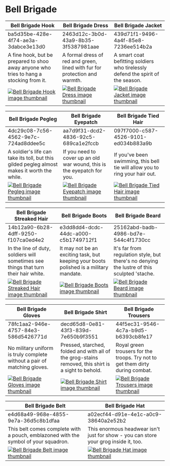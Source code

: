 # Bell Brigade

| Bell Brigade Hook | Bell Brigade Dress | Bell Brigade Jacket |
| ----------------- | ------------------ | ------------------- |
| ba5d35be-428e-4f74-ae3a-3dabce3e13d0 | 2463d12c-3b0d-43a9-8b35-3f5387981aae | 439d71f1-9496-4a4f-85e8-7236ee514b2a |
| A fine hook, but be prepared to shoo away anyone who tries to hang a stocking from it. | A formal dress of red and green, lined with fur for protection and warmth. | A smart coat befitting soldiers who tirelessly defend the spirit of the season. |
| [![Bell Brigade Hook image thumbnail](https://seaofthieves.wiki.gg/images/a/a8/Bell_Brigade_Hook.png)](https://seaofthieves.wiki.gg/wiki/Bell_Brigade_Hook) | [![Bell Brigade Dress image thumbnail](https://seaofthieves.wiki.gg/images/6/61/Bell_Brigade_Dress.png)](https://seaofthieves.wiki.gg/wiki/Bell_Brigade_Dress) | [![Bell Brigade Jacket image thumbnail](https://seaofthieves.wiki.gg/images/b/b4/Bell_Brigade_Jacket.png)](https://seaofthieves.wiki.gg/wiki/Bell_Brigade_Jacket) |

| Bell Brigade Pegleg | Bell Brigade Eyepatch | Bell Brigade Tied Hair |
| ------------------- | --------------------- | ---------------------- |
| 4dc29c08-7c56-4562-9e7c-724ad8ddee5c | aa7d9f31-dcd2-4836-92c5-689ca1e2fccb | 097f7000-c587-4526-9101-ed034b883a9b |
| A soldier's life can take its toll, but this gilded pegleg almost makes it worth the while. | If you need to cover up an old war wound, this is the eyepatch for you. | If you've been swimming, this bell tie will allow you to ring your hair out. |
| [![Bell Brigade Pegleg image thumbnail](https://seaofthieves.wiki.gg/images/2/21/Bell_Brigade_Pegleg.png)](https://seaofthieves.wiki.gg/wiki/Bell_Brigade_Pegleg) | [![Bell Brigade Eyepatch image thumbnail](https://seaofthieves.wiki.gg/images/b/bd/Bell_Brigade_Eyepatch.png)](https://seaofthieves.wiki.gg/wiki/Bell_Brigade_Eyepatch) | [![Bell Brigade Tied Hair image thumbnail](https://seaofthieves.wiki.gg/images/9/97/Bell_Brigade_Tied_Hair.png)](https://seaofthieves.wiki.gg/wiki/Bell_Brigade_Tied_Hair) |

| Bell Brigade Streaked Hair | Bell Brigade Boots | Bell Brigade Beard |
| -------------------------- | ------------------ | ------------------ |
| 14b12a90-6b28-4dff-9250-f107ca0ed4e2 | e3dd8dd4-dcdc-44dc-a000-c5b1749712f1 | 25162abd-badb-4986-bd7e-544c4f1730cc |
| In the line of duty, soldiers will sometimes see things that turn their hair white. | It may not be an exciting task, but keeping your boots polished is a military mandate. | It's far from regulation style, but there's no denying the lustre of this sculpted 'stache. |
| [![Bell Brigade Streaked Hair image thumbnail](https://seaofthieves.wiki.gg/images/7/75/Bell_Brigade_Streaked_Hair.png)](https://seaofthieves.wiki.gg/wiki/Bell_Brigade_Streaked_Hair) | [![Bell Brigade Boots image thumbnail](https://seaofthieves.wiki.gg/images/e/eb/Bell_Brigade_Boots.png)](https://seaofthieves.wiki.gg/wiki/Bell_Brigade_Boots) | [![Bell Brigade Beard image thumbnail](https://seaofthieves.wiki.gg/images/7/70/Bell_Brigade_Beard.png)](https://seaofthieves.wiki.gg/wiki/Bell_Brigade_Beard) |

| Bell Brigade Gloves | Bell Brigade Shirt | Bell Brigade Trousers |
| ------------------- | ------------------ | --------------------- |
| 78fc1aa2-946e-4757-84e3-586d5426771d | decd65d8-0e81-43f3-839d-7e650b9f3551 | 44f5ec31-9546-4c7a-b9d5-b6393cb8fe17 |
| No military uniform is truly complete without a pair of matching gloves. | Pressed, starched, folded and with all of the grog-stains removed, this shirt is a sight to behold. | Royal green trousers for the troops. Try not to get them dirty during combat. |
| [![Bell Brigade Gloves image thumbnail](https://seaofthieves.wiki.gg/images/6/6d/Bell_Brigade_Gloves.png)](https://seaofthieves.wiki.gg/wiki/Bell_Brigade_Gloves) | [![Bell Brigade Shirt image thumbnail](https://seaofthieves.wiki.gg/images/8/86/Bell_Brigade_Shirt.png)](https://seaofthieves.wiki.gg/wiki/Bell_Brigade_Shirt) | [![Bell Brigade Trousers image thumbnail](https://seaofthieves.wiki.gg/images/3/35/Bell_Brigade_Trousers.png)](https://seaofthieves.wiki.gg/wiki/Bell_Brigade_Trousers) |

| Bell Brigade Belt | Bell Brigade Hat |
| ----------------- | ---------------- |
| e4d68a49-968e-4855-9e7a-36d5c8b1dfaa | a02ecf44-d91e-4e1c-a0c9-38640a2e52b2 |
| This belt comes complete with a pouch, emblazoned with the symbol of your squadron. | This enormous headwear isn't just for show - you can store your grog inside it, too. |
| [![Bell Brigade Belt image thumbnail](https://seaofthieves.wiki.gg/images/7/78/Bell_Brigade_Belt.png)](https://seaofthieves.wiki.gg/wiki/Bell_Brigade_Belt) | [![Bell Brigade Hat image thumbnail](https://seaofthieves.wiki.gg/images/b/b0/Bell_Brigade_Hat.png)](https://seaofthieves.wiki.gg/wiki/Bell_Brigade_Hat) |
